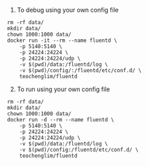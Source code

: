 1. To debug using your own config file

```shell
rm -rf data/
mkdir data/
chown 1000:1000 data/
docker run -it --rm --name fluentd \
    -p 5140:5140 \
    -p 24224:24224 \
    -p 24224:24224/udp \
    -v $(pwd)/data:/fluentd/log \
    -v $(pwd)/config/:/fluentd/etc/conf.d/ \
    teochenglim/fluentd
```

2. To run using your own config file

```shell
rm -rf data/
mkdir data/
chown 1000:1000 data/
docker run -d --rm --name fluentd \
    -p 5140:5140 \
    -p 24224:24224 \
    -p 24224:24224/udp \
    -v $(pwd)/data:/fluentd/log \
    -v $(pwd)/config:/fluentd/etc/conf.d/ \
    teochenglim/fluentd
```
